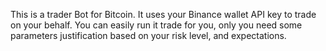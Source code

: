 This is a trader Bot for Bitcoin.
It uses your Binance wallet API key to trade on your behalf.
You can easily run it trade for you, only you need some parameters justification based on your risk level, and expectations.
